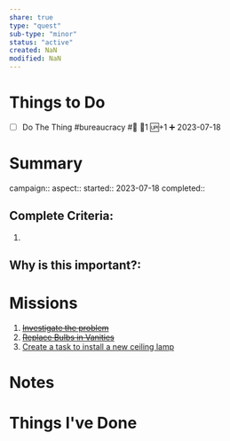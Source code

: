 ```yaml
---
share: true
type: "quest"
sub-type: "minor"
status: "active"
created: NaN 
modified: NaN
---
```

 
 
# Things to Do
- [ ] Do The Thing #bureaucracy #🔨 🥄1 🆙+1 ➕ 2023-07-18 
# Summary
campaign:: 
aspect::
started:: 2023-07-18
completed::
## Complete Criteria:
1. 

## Why is this important?:

# Missions
1. ~~[Investigate the problem](./Investigate%20the%20problem.md)~~
2. ~~[Replace Bulbs in Vanities](./Replace%20Bulbs%20in%20Vanities.md)~~
3. [Create a task to install a new ceiling lamp](./Create%20a%20task%20to%20install%20a%20new%20ceiling%20lamp.md)

# Notes

# Things I've Done